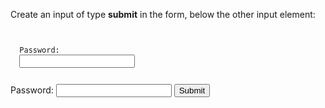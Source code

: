 Create an input of type **submit** in the form, below the other input element:

<codeblock language="html" type="exercise" testMode="fixedInput">
<code>
<form>
  <label>Password:</label>
  <input type="password" >
</form>
</code>

<solution>
<form>
  <label>Password:</label>
  <input type="password" >
  <input type="submit" >
</form>
</solution>
</codeblock>